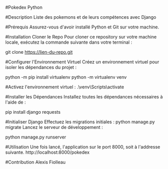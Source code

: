 
#Pokedex Python 

#Description
Liste des pokemons et de leurs compétences avec Django

#Prérequis
Assurez-vous d'avoir installé Python et Git sur votre machine.

#Installation
Cloner le Repo
Pour cloner ce repository sur votre machine locale, exécutez la commande suivante dans votre terminal :

git clone https://lien-du-repo.git

#Configurer l'Environnement Virtuel
Créez un environnement virtuel pour isoler les dépendances du projet :

python -m pip install virtualenv
python -m virtualenv venv

#Activez l'environnement virtuel :
.\venv\Scripts\activate

#Installer les Dépendances
Installez toutes les dépendances nécessaires à l'aide de :

pip install django requests 

#Initialiser Django
Effectuez les migrations initiales :
python manage.py migrate
Lancez le serveur de développement :

python manage.py runserver

#Utilisation
Une fois lancé, l'application sur le port 8000, soit à l'addresse suivante.
http://localhost:8000/pokedex

#Contribution
Alexis Fiolleau
